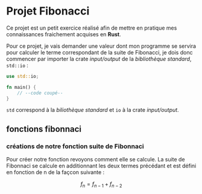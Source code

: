 # Projet Fibonacci
Ce projet est un petit exercice réalisé afin de mettre en pratique mes connaissances fraichement acquises en **Rust**.

Pour ce projet, je vais demander une valeur dont  mon programme se servira pour calculer le terme correspondant de la suite 
de Fibonacci, je dois donc commencer par importer la crate *input/output* de la *bibliothèque standard*, `std::io` :
```Rust
use std::io;

fn main() {
    // --code coupé--
}
```
`std` correspond à la *biliothèque standard* et `io` à la crate *input/output*.

## fonctions fibonnaci
### créations de notre fonction suite de Fibonnaci
Pour créer notre fonction revoyons comment elle se calcule. La suite de Fibonnaci se calcule en additionnant les deux termes précédant et est défini en fonction de 
n de la façcon suivante :
```math
f_{n} = f_{n-1} + f_{n-2}
```

